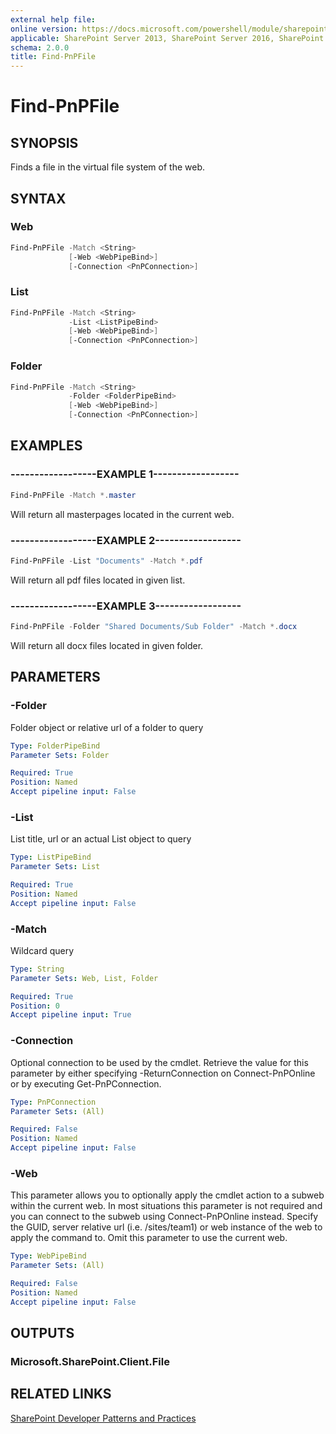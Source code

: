 ```yaml
---
external help file:
online version: https://docs.microsoft.com/powershell/module/sharepoint-pnp/find-pnpfile
applicable: SharePoint Server 2013, SharePoint Server 2016, SharePoint Server 2019, SharePoint Online
schema: 2.0.0
title: Find-PnPFile
---
```


# Find-PnPFile

## SYNOPSIS
Finds a file in the virtual file system of the web.

## SYNTAX 

### Web
```powershell
Find-PnPFile -Match <String>
             [-Web <WebPipeBind>]
             [-Connection <PnPConnection>]
```

### List
```powershell
Find-PnPFile -Match <String>
             -List <ListPipeBind>
             [-Web <WebPipeBind>]
             [-Connection <PnPConnection>]
```

### Folder
```powershell
Find-PnPFile -Match <String>
             -Folder <FolderPipeBind>
             [-Web <WebPipeBind>]
             [-Connection <PnPConnection>]
```

## EXAMPLES

### ------------------EXAMPLE 1------------------
```powershell
Find-PnPFile -Match *.master
```

Will return all masterpages located in the current web.

### ------------------EXAMPLE 2------------------
```powershell
Find-PnPFile -List "Documents" -Match *.pdf
```

Will return all pdf files located in given list.

### ------------------EXAMPLE 3------------------
```powershell
Find-PnPFile -Folder "Shared Documents/Sub Folder" -Match *.docx
```

Will return all docx files located in given folder.

## PARAMETERS

### -Folder
Folder object or relative url of a folder to query

```yaml
Type: FolderPipeBind
Parameter Sets: Folder

Required: True
Position: Named
Accept pipeline input: False
```

### -List
List title, url or an actual List object to query

```yaml
Type: ListPipeBind
Parameter Sets: List

Required: True
Position: Named
Accept pipeline input: False
```

### -Match
Wildcard query

```yaml
Type: String
Parameter Sets: Web, List, Folder

Required: True
Position: 0
Accept pipeline input: True
```

### -Connection
Optional connection to be used by the cmdlet. Retrieve the value for this parameter by either specifying -ReturnConnection on Connect-PnPOnline or by executing Get-PnPConnection.

```yaml
Type: PnPConnection
Parameter Sets: (All)

Required: False
Position: Named
Accept pipeline input: False
```

### -Web
This parameter allows you to optionally apply the cmdlet action to a subweb within the current web. In most situations this parameter is not required and you can connect to the subweb using Connect-PnPOnline instead. Specify the GUID, server relative url (i.e. /sites/team1) or web instance of the web to apply the command to. Omit this parameter to use the current web.

```yaml
Type: WebPipeBind
Parameter Sets: (All)

Required: False
Position: Named
Accept pipeline input: False
```

## OUTPUTS

### Microsoft.SharePoint.Client.File

## RELATED LINKS

[SharePoint Developer Patterns and Practices](https://aka.ms/sppnp)